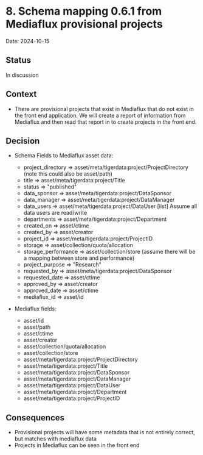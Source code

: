 # 8. Schema mapping 0.6.1 from Mediaflux provisional projects

Date: 2024-10-15

## Status
 In discussion


## Context

 - There are provisional projects that exist in Mediaflux that do not exist in the front end application.  We will create a report of information from Mediaflux and then read that report in to create projects in the front end.

## Decision

- Schema Fields to Mediaflux asset data:
    - project_directory => asset/meta/tigerdata:project/ProjectDirectory (note this could also be asset/path)
    - title => asset/meta/tigerdata:project/Title
    - status => "published"
    - data_sponsor => asset/meta/tigerdata:project/DataSponsor
    - data_manager => asset/meta/tigerdata:project/DataManager
    - data_users => asset/meta/tigerdata:project/DataUser [list] Assume all data users are read/write
    - departments => asset/meta/tigerdata:project/Department
    - created_on => asset/ctime
    - created_by => asset/creator
    - project_id => asset/meta/tigerdata:project/ProjectID
    - storage => asset/collection/quota/allocation
    - storage_performance => asset/collection/store (assume there will be a mapping between store and performance)
    - project_purpose => "Research"
    - requested_by => asset/meta/tigerdata:project/DataSponsor
    - requested_date =>  asset/ctime
    - approved_by => asset/creator
    - approved_date => asset/ctime
    - mediaflux_id => asset/id

- Mediaflux fields:
    - asset/id
    - asset/path
    - asset/ctime
    - asset/creator
    - asset/collection/quota/allocation
    - asset/collection/store
    - asset/meta/tigerdata:project/ProjectDirectory
    - asset/meta/tigerdata:project/Title
    - asset/meta/tigerdata:project/DataSponsor
    - asset/meta/tigerdata:project/DataManager
    - asset/meta/tigerdata:project/DataUser
    - asset/meta/tigerdata:project/Department
    - asset/meta/tigerdata:project/ProjectID

## Consequences

- Provisional projects will have some metadata that is not entirely correct, but matches with mediaflux data
- Projects in Mediaflux can be seen in the front end

